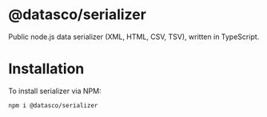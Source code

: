 # @datasco/serializer
Public node.js data serializer (XML, HTML, CSV, TSV), written in TypeScript.

# Installation
To install serializer via NPM:
```bash
npm i @datasco/serializer
```
